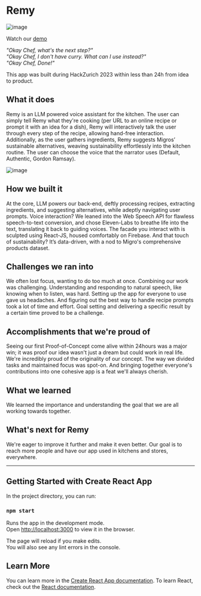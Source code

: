 # Remy

![image](https://github.com/SimonIyamu/hackzurich23/assets/28822566/abff99d4-f81b-4de9-910f-dd419ac672f7)


Watch our [demo](https://youtu.be/Ygs8dQEqntM)

_"Okay Chef, what's the next step?"_  
_"Okay Chef, I don't have curry. What can I use instead?"_  
_"Okay Chef, Done!"_ 

This app was built during HackZurich 2023 within less than 24h from idea to product.

## What it does
Remy is an LLM powered voice assistant for the kitchen. The user can simply tell Remy what they're cooking (per URL to an online recipe or prompt it with an idea for a dish), Remy will interactively talk the user through every step of the recipe, allowing hand-free interaction. Additionally, as the user gathers ingredients, Remy suggests Migros’ sustainable alternatives, weaving sustainability effortlessly into the kitchen routine. The user can choose the voice that the narrator uses (Default, Authentic, Gordon Ramsay).

![image](https://github.com/SimonIyamu/hackzurich23/assets/28822566/208bf09b-ad8f-4787-bae7-5a722cbc16db)

## How we built it
At the core, LLM powers our back-end, deftly processing recipes, extracting ingredients, and suggesting alternatives, while adeptly navigating user prompts. Voice interaction? We leaned into the Web Speech API for flawless speech-to-text conversion, and chose Eleven-Labs to breathe life into the text, translating it back to guiding voices. The facade you interact with is sculpted using React-JS, housed comfortably on Firebase. And that touch of sustainability? It’s data-driven, with a nod to Migro's comprehensive products dataset.

## Challenges we ran into
We often lost focus, wanting to do too much at once. Combining our work was challenging. Understanding and responding to natural speech, like knowing when to listen, was hard. Setting up the app for everyone to use gave us headaches. And figuring out the best way to handle recipe prompts took a lot of time and effort. Goal setting and delivering a specific result by a certain time proved to be a challenge.

## Accomplishments that we're proud of
Seeing our first Proof-of-Concept come alive within 24hours was a major win; it was proof our idea wasn't just a dream but could work in real life. We're incredibly proud of the originality of our concept. The way we divided tasks and maintained focus was spot-on. And bringing together everyone's contributions into one cohesive app is a feat we'll always cherish.

## What we learned
We learned the importance and understanding the goal that we are all working towards together.

## What's next for Remy
We're eager to improve it further and make it even better. Our goal is to reach more people and have our app used in kitchens and stores, everywhere.

---
## Getting Started with Create React App

In the project directory, you can run:

### `npm start`

Runs the app in the development mode.\
Open [http://localhost:3000](http://localhost:3000) to view it in the browser.

The page will reload if you make edits.\
You will also see any lint errors in the console.

## Learn More

You can learn more in the [Create React App documentation](https://facebook.github.io/create-react-app/docs/getting-started).
To learn React, check out the [React documentation](https://reactjs.org/).
